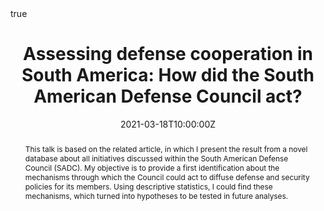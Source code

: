 ---
abstract: This talk is based on the related article, in which I present the result from a novel database about all initiatives discussed within the South American Defense Council (SADC). My objective is to provide a first identification about the mechanisms through which the Council could act to diffuse defense and security policies for its members. Using descriptive statistics, I could find these mechanisms, which turned into hypotheses to be tested in future analyses.
authors:
  - admin
date: "2021-03-18T10:00:00Z"
event: II International Conference on Policy Diffusion and Development Cooperation
event_url: https://policydiffusion.com/icpddc-2020/
featured: false
math: true
publishDate: "2020-02-22T00:00:00Z"
summary: This talk is about the related article, aiming to discuss the possible mechanisms through which the South American Defense Council could engage in policy diffusion processes.
tags: 
- International Security
- Latin America
- Defense Policy
- UNASUR
- South American Defense Council
title: 'Assessing defense cooperation in South America: How did the South American Defense Council act?'
---